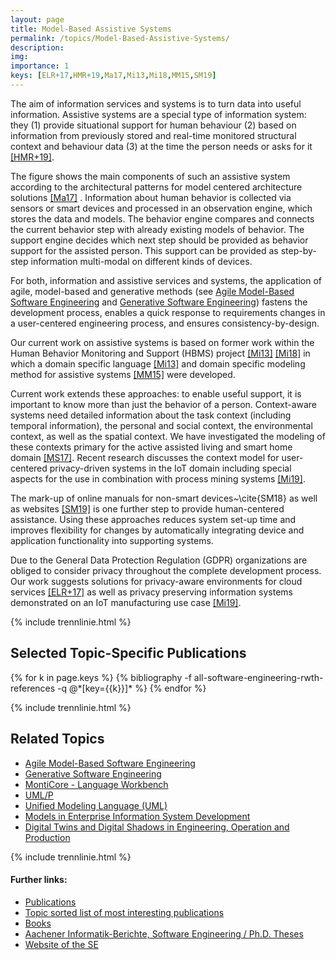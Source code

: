 ```yaml
---
layout: page
title: Model-Based Assistive Systems
permalink: /topics/Model-Based-Assistive-Systems/
description:
img:
importance: 1
keys: [ELR+17,HMR+19,Ma17,Mi13,Mi18,MM15,SM19]
---
```


The aim of information services and systems is to turn data into useful
information.
Assistive systems are a special type of information system:
they (1) provide situational support for human behaviour (2) based on
information from previously stored and real-time monitored structural context
and behaviour data (3) at the time the person needs or asks for it [[HMR+19]](#HMR+19).

The figure shows the main components of such an assistive
system according to the architectural patterns for model
centered architecture solutions [[Ma17]](#Ma17) .
Information about human behavior is collected via sensors or smart devices
and processed in an observation engine, which stores the data and models.
The behavior engine compares and connects the current behavior step with
already existing models of behavior.
The support engine decides which next step should be provided as behavior
support for the assisted person. This support can be provided as
step-by-step information multi-modal on different kinds of devices.



For both, information and assistive services and systems, the application of
agile, model-based and generative methods (see 
[Agile Model-Based Software Engineering](/topics/Agile-MBSE) and
[Generative Software Engineering](/topics/Generative-SE))
fastens the development process,
enables a quick response to requirements changes in a user-centered
engineering process, and ensures consistency-by-design.

Our current work on assistive systems is based on former work within the
Human Behavior Monitoring and Support (HBMS)
project [[Mi13]](#Mi13) [[Mi18]](#Mi18)
in which a domain specific language [[Mi13]](#Mi13) and domain specific modeling
method for assistive systems [[MM15]](#MM15) were developed.

Current work extends these approaches: to enable useful support, it
is important to know more than just the behavior of a person.
Context-aware systems need detailed information about the task context
(including temporal information), the personal and social context, the
environmental context, as well as the spatial context.
We have investigated the modeling of these contexts primary for the active
assisted living and smart home domain [[MS17]](#MS17).
Recent research discusses the context model for user-centered privacy-driven
systems in the IoT domain including special aspects for the use in combination with process mining
systems [[Mi19]](#Mi19).

The mark-up of online manuals for non-smart devices~\cite{SM18} as well as
websites [[SM19]](#SM19) is one further step to provide human-centered
assistance.
Using these approaches reduces system set-up time and improves flexibility
for changes by automatically integrating device and application
functionality into supporting systems.

Due to the General Data Protection Regulation (GDPR) organizations are
obliged to consider privacy throughout the complete development process.
Our work suggests solutions for privacy-aware environments for cloud
services [[ELR+17]](#ELR+17) as well as privacy preserving information systems
demonstrated on an IoT manufacturing use case [[Mi19]](#Mi19).


{% include trennlinie.html %}

## Selected Topic-Specific Publications

<div class="publications">
  {% for k in page.keys %}
    {% bibliography -f all-software-engineering-rwth-references -q @*[key={{k}}]* %}
  {% endfor %}
</div>

{% include trennlinie.html %}

## Related Topics
- [Agile Model-Based Software Engineering](/topics/Agile-MBSE)
- [Generative Software Engineering](/topics/Generative-SE)
- [MontiCore - Language Workbench](/topics/MontiCore)
- [UML/P](/topics/UML-P)
- [Unified Modeling Language (UML)](/topics/Unified-Modeling-Language)
- [Models in Enterprise Information System Development](/topics/Enterprise-Information-Systems)
- [Digital Twins and Digital Shadows in Engineering, Operation and Production](/topics/Digital-Twins)

{% include trennlinie.html %}

#### Further links:

- [Publications](/publications)
- [Topic sorted list of most interesting publications](/topics)
- [Books](/books)
- [Aachener Informatik-Berichte, Software Engineering / Ph.D. Theses](/phdtheses)
- [Website of the SE](https://www.se-rwth.de)